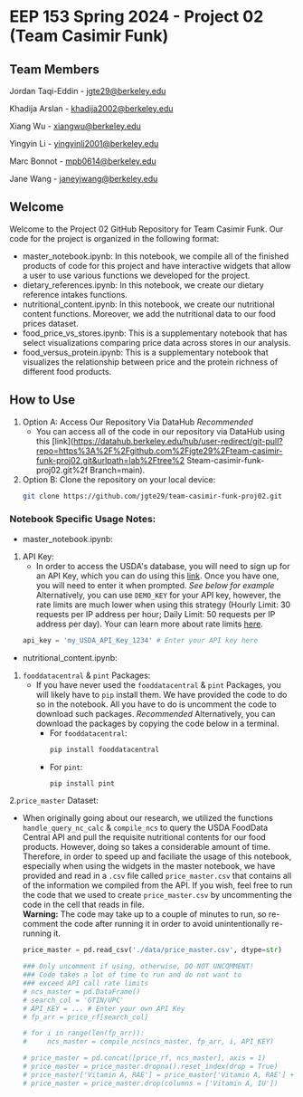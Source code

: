 # EEP 153 Spring 2024 - Project 02 (Team Casimir Funk)

## Team Members
Jordan Taqi-Eddin - jgte29@berkeley.edu

Khadija Arslan - khadija2002@berkeley.edu

Xiang Wu - xiangwu@berkeley.edu

Yingyin Li - yingyinli2001@berkeley.edu

Marc Bonnot - mpb0614@berkeley.edu

Jane Wang - janeyjwang@berkeley.edu

## Welcome

Welcome to the Project 02 GitHub Repository for Team Casimir Funk. Our code for the project is organized in the following format:
- master_notebook.ipynb: In this notebook, we compile all of the finished products of code for this project and have interactive widgets that allow a user to use various functions we developed for the project.
- dietary_references.ipynb: In this notebook, we create our dietary reference intakes functions.
- nutritional_content.ipynb: In this notebook, we create our nutritional content functions. Moreover, we add the nutritional data to our food prices dataset.
- food_price_vs_stores.ipynb: This is a supplementary notebook that has select visualizations comparing price data across stores in our analysis.
- food_versus_protein.ipynb: This is a supplementary notebook that visualizes the relationship between price and the protein richness of different food products.

## How to Use
1. Option A: Access Our Repository Via DataHub *Recommended*
   - You can access all of the code in our repository via DataHub using this [link](https://datahub.berkeley.edu/hub/user-redirect/git-pull?repo=https%3A%2F%2Fgithub.com%2Fjgte29%2Fteam-casimir-funk-proj02.git&urlpath=lab%2Ftree%2 Steam-casimir-funk-proj02.git%2f Branch=main).
3. Option B: Clone the repository on your local device:
   ```bash
   git clone https://github.com/jgte29/team-casimir-funk-proj02.git

### Notebook Specific Usage Notes:
- master_notebook.ipynb: <br>
1. API Key:
   - In order to access the USDA's database, you will need to sign up for an API Key, which you can do using this [link](https://fdc.nal.usda.gov/api-key-signup.html). Once you have one, you will need to enter it when prompted. *See below for example* Alternatively, you can use `DEMO_KEY` for your API key, however, the rate limits are much lower when using this strategy (Hourly Limit: 30 requests per IP address per hour;
Daily Limit: 50 requests per IP address per day). Your can learn more about rate limits [here](https://api.data.gov/docs/developer-manual/).
   ```python
   api_key = 'my_USDA_API_Key_1234' # Enter your API key here
- nutritional_content.ipynb: <br>
1. `fooddatacentral` & `pint` Packages:
   - If you have never used the `fooddatacentral` & `pint` Packages, you will likely have to `pip` install them. We have provided the code to do so in the notebook. All you have to do is uncomment the code to download such packages. *Recommended* Alternatively, you can download the packages by copying the code below in a terminal.
     - For `fooddatacentral`:
        ```bash
        pip install fooddatacentral
     - For `pint`:
        ```bash
        pip install pint
2.`price_master` Dataset:
- When originally going about our research, we utilized the functions `handle_query_nc_calc` & `compile_ncs` to query the USDA FoodData Central API and pull the requisite nutritional contents for our food products. However, doing so takes a considerable amount of time. Therefore, in order to speed up and faciliate the usage of this notebook, especially when using the widgets in the master notebook, we have provided and read in a `.csv` file called `price_master.csv` that contains all of the information we compiled from the API. If you wish, feel free to run the code that we used to create `price_master.csv` by uncommenting the code in the cell that reads in file. <br>
**Warning:** The code may take up to a couple of minutes to run, so re-comment the code after running it in order to avoid unintentionally re-running it.
   ```python
   price_master = pd.read_csv('./data/price_master.csv', dtype=str)
   
   ### Only uncomment if using, otherwise, DO NOT UNCOMMENT! 
   ### Code takes a lot of time to run and do not want to 
   ### exceed API call rate limits
   # ncs_master = pd.DataFrame()
   # search_col = 'GTIN/UPC'
   # API_KEY = ... # Enter your own API Key
   # fp_arr = price_rf[search_col]
   
   # for i in range(len(fp_arr)):
   #     ncs_master = compile_ncs(ncs_master, fp_arr, i, API_KEY)
   
   # price_master = pd.concat([price_rf, ncs_master], axis = 1)
   # price_master = price_master.dropna().reset_index(drop = True)
   # price_master['Vitamin A, RAE'] = price_master['Vitamin A, RAE'] + price_master['Vitamin A, IU']*0.3
   # price_master = price_master.drop(columns = ['Vitamin A, IU'])
